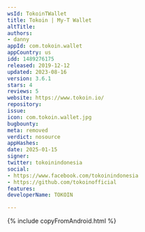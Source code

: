 ```yaml
---
wsId: TokoinTWallet
title: Tokoin | My-T Wallet
altTitle: 
authors:
- danny
appId: com.tokoin.wallet
appCountry: us
idd: 1489276175
released: 2019-12-12
updated: 2023-08-16
version: 3.6.1
stars: 4
reviews: 5
website: https://www.tokoin.io/
repository: 
issue: 
icon: com.tokoin.wallet.jpg
bugbounty: 
meta: removed
verdict: nosource
appHashes: 
date: 2025-01-15
signer: 
twitter: tokoinindonesia
social:
- https://www.facebook.com/tokoinindonesia
- https://github.com/tokoinofficial
features: 
developerName: TOKOIN

---
```


{% include copyFromAndroid.html %}
